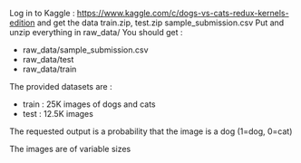 Log in to Kaggle : https://www.kaggle.com/c/dogs-vs-cats-redux-kernels-edition and get the data train.zip, test.zip sample_submission.csv
Put and unzip everything in raw_data/
You should get :
- raw_data/sample_submission.csv
- raw_data/test
- raw_data/train



The provided datasets are :
- train : 25K images of dogs and cats
- test : 12.5K images

The requested output is a probability that the image is a dog (1=dog, 0=cat)

The images are of variable sizes